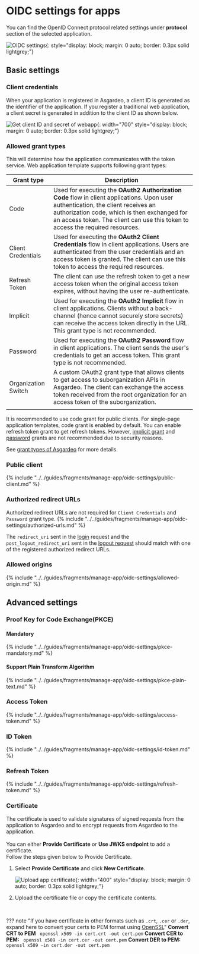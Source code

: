 # OIDC settings for apps

You can find the OpenID Connect protocol related settings under **protocol** section of the selected application.
  
![OIDC settings]({{base_path}}/assets/img/guides/applications/app-protocol-settings.png){: style="display: block; margin: 0 auto; border: 0.3px solid lightgrey;"}

## Basic settings

### Client credentials

When your application is registered in Asgardeo, a client ID is generated as the identifier of the application. If you register a traditional web application, a client secret is generated in addition to the client ID as shown below.

![Get client ID and secret of webapp]({{base_path}}/assets/img/guides/applications/get-client-id-and-secret.png){: width="700" style="display: block; margin: 0 auto; border: 0.3px solid lightgrey;"}

### Allowed grant types
This will determine how the application communicates with the token service. Web application template supports following grant types:

<table>
  <thead>
    <th>Grant type</th>
    <th>Description</th>
  </thead>
  <tbody>
    <tr>
      <td>Code</td>
      <td>Used for executing the <b>OAuth2 Authorization Code</b> flow in client applications. Upon user authentication, the client receives an authorization code, which is then exchanged for an access token. The client can use this token to access the required resources.</td>
    </tr>
    <tr>
      <td>Client Credentials</td>
      <td>Used for executing the <b>OAuth2 Client Credentials</b> flow in client applications. Users are authenticated from the user credentials and an access token is granted. The client can use this token to access the required resources.</td>
    </tr>
    <tr>
      <td>Refresh Token</td>
      <td>The client can use the refresh token to get a new access token when the original access token expires, without having the user re-authenticate.</td>
    </tr>
    <tr>
      <td>Implicit</td>
      <td>Used for executing the <b>OAuth2 Implicit</b> flow in client applications. Clients without a back-channel (hence cannot securely store secrets) can receive the access token directly in the URL. This grant type is not recommended.</td>
    </tr>
    <tr>
      <td>Password</td>
      <td>Used for executing the <b>OAuth2 Password</b> flow in client applications.  The client sends the user's credentials to get an access token. This grant type is not recommended.</td>
    </tr>
    <tr>
      <td>Organization Switch</td>
      <td>A custom OAuth2 grant type that allows clients to get access to suborganization APIs in Asgardeo. The client can exchange the access token received from the root organization for an access token of the suborganization.  </td>
    </tr>
      <td></td>
      <td></td>
    </tr>

  </tbody>
</table>

<!-- - Code - 
- Client Credentials
- Refresh Token
- Implicit
  Applications request token
- Password
- Organization Switch -->

It is recommended to use code grant for public clients. For single-page application templates, code grant is enabled by default.
You can enable refresh token grant to get refresh tokens.
However, [implicit grant](https://datatracker.ietf.org/doc/html/draft-ietf-oauth-security-topics-14#section-2.1.2) and [password](https://datatracker.ietf.org/doc/html/draft-ietf-oauth-security-topics-14#section-2.4) grants are not recommended due to security reasons.

See [grant types of Asgardeo]({{base_path}}/references/grant-types-in-asgardeo/) for more details.

### Public client
{% include "../../guides/fragments/manage-app/oidc-settings/public-client.md" %}

### Authorized redirect URLs
Authorized redirect URLs are not required for `Client Credentials` and `Password` grant type.
{% include "../../guides/fragments/manage-app/oidc-settings/authorized-urls.md" %}

The `redirect_uri` sent in the [login]({{base_path}}/guides/authentication/oidc/implement-auth-code/#get-authorization-code) request and the `post_logout_redirect_uri` sent in the [logout request]({{base_path}}/guides/authentication/oidc/add-logout/) should match with one of the registered authorized redirect URLs.


### Allowed origins
{% include "../../guides/fragments/manage-app/oidc-settings/allowed-origin.md" %}

## Advanced settings
### Proof Key for Code Exchange(PKCE)

#### Mandatory
 {% include "../../guides/fragments/manage-app/oidc-settings/pkce-mandatory.md" %}

#### Support Plain Transform Algorithm
{% include "../../guides/fragments/manage-app/oidc-settings/pkce-plain-text.md" %}

### Access Token
{% include "../../guides/fragments/manage-app/oidc-settings/access-token.md" %}

### ID Token
{% include "../../guides/fragments/manage-app/oidc-settings/id-token.md" %}

### Refresh Token
{% include "../../guides/fragments/manage-app/oidc-settings/refresh-token.md" %}

### Certificate
The certificate is used to validate signatures of signed requests from the application to Asgardeo and to encrypt requests from Asgardeo to the application.
<br><br>
You can either <b>Provide Certificate</b> or <b>Use JWKS endpoint</b> to add a certificate.
<br>
Follow the steps given below to Provide Certificate.

1. Select <b>Provide Certificate</b> and click <b>New Certificate</b>.

    ![Upload app certificate]({{base_path}}/assets/img/guides/applications/oidc/upload-certificate-of-app.png){: width="400" style="display: block; margin: 0 auto; border: 0.3px solid lightgrey;"}

2. Upload the certificate file or copy the certificate contents.
<br>

??? note "If you have certificate in other formats such as `.crt`, `.cer` or `.der`, expand here to convert your certs to PEM format using [OpenSSL](https://www.openssl.org/)"
    **Convert CRT to PEM**
    ``` 
    openssl x509 -in cert.crt -out cert.pem
    ```
    **Convert CER to PEM:**
    ``` 
    openssl x509 -in cert.cer -out cert.pem
    ```
    **Convert DER to PEM:**
    ``` 
    openssl x509 -in cert.der -out cert.pem
    ```

